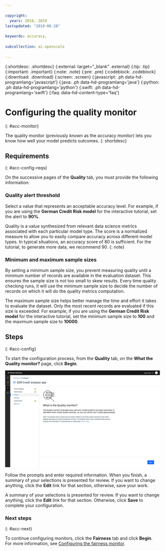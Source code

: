 ```yaml
---

copyright:
  years: 2018, 2019
lastupdated: "2019-06-28"

keywords: accuracy, 

subcollection: ai-openscale

---
```


{:shortdesc: .shortdesc}
{:external: target="_blank" .external}
{:tip: .tip}
{:important: .important}
{:note: .note}
{:pre: .pre}
{:codeblock: .codeblock}
{:download: .download}
{:screen: .screen}
{:javascript: .ph data-hd-programlang='javascript'}
{:java: .ph data-hd-programlang='java'}
{:python: .ph data-hd-programlang='python'}
{:swift: .ph data-hd-programlang='swift'}
{:faq: data-hd-content-type='faq'}

# Configuring the quality monitor
{: #acc-monitor}

The quality monitor (previously known as the accuracy monitor) lets you know how well your model predicts outcomes.
{: shortdesc}

## Requirements
{: #acc-config-reqs}

On the successive pages of the **Quality** tab, you must provide the following information:

### Quality alert threshold

Select a value that represents an acceptable accuracy level. For example, if you are using the **German Credit Risk model** for the interactive tutorial, set the alert to **90%**.

Quality is a value synthesized from relevant data science metrics associated with each particular model type. The score is a normalized measure to allow you to easily compare accuracy across different model types. In typical situations, an accuracy score of 80 is sufficient. For the tutorial, to generate more data, we recommend 90.
{: note}

### Minimum and maximum sample sizes

By setting a minimum sample size, you prevent measuring quality until a minimum number of records are available in the evaluation dataset. This ensures the sample size is not too small to skew results. Every time quality checking runs, it will use the minimum sample size to decide the number of records on which it will do the quality metrics computation.

The maximum sample size helps better manage the time and effort it takes to evaluate the dataset. Only the most recent records are evaluated if this size is exceeded. For example, if you are using the **German Credit Risk model** for the interactive tutorial, set the minimum sample size to **100** and the maximum sample size to **10000**.

## Steps
{: #acc-config}

To start the configuration process, from the **Quality** tab, on the **What the Quality monitor?** page, click **Begin**.

![The What is the Quality monitor? page is shown and it explains that the quality monitor evaluates how well you model predicts accurate outcomes](images/wos-quality-what-is.png)

Follow the prompts and enter required information. When you finish, a summary of your selections is presented for review. If you want to change anything, click the **Edit** link for that section, otherwise, save your work.

A summary of your selections is presented for review. If you want to change anything, click the **Edit** link for that section. Otherwise, click **Save** to complete your configuration.

### Next steps
{: #acc-next}

To continue configuring monitors, click the **Fairness** tab and click **Begin**. For more information, see [Configuring the fairness monitor](/docs/services/ai-openscale?topic=ai-openscale-mf-monitor).
